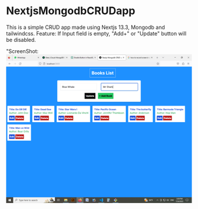 # NextjsMongodbCRUDapp
This is a simple CRUD app made using Nextjs 13.3, Mongodb and tailwindcss.
Feature: If Input field is empty, "Add+" or "Update" button will be disabled.

"ScreenShot:
![Nextjs Mongodb CRUD app screenshot](Screenshot.png)

